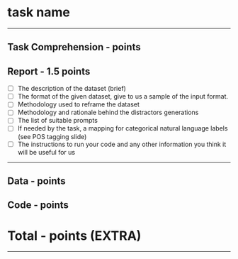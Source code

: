 # task name
---
## Task Comprehension -  points
## Report - 1.5 points
- [ ] The description of the dataset (brief)
- [ ] The format of the given dataset, give to us a sample of the input format.
- [ ] Methodology used to reframe the dataset
- [ ] Methodology and rationale behind the distractors generations
- [ ] The list of suitable prompts
- [ ] If needed by the task, a mapping for categorical natural language labels (see POS tagging slide)
- [ ] The instructions to run your code and any other information you think it will be useful for us
---
## Data -  points

## Code -  points

# Total -   points (EXTRA)
---
